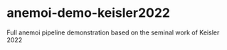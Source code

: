 # anemoi-demo-keisler2022
Full anemoi pipeline demonstration based on the seminal work of Keisler 2022
